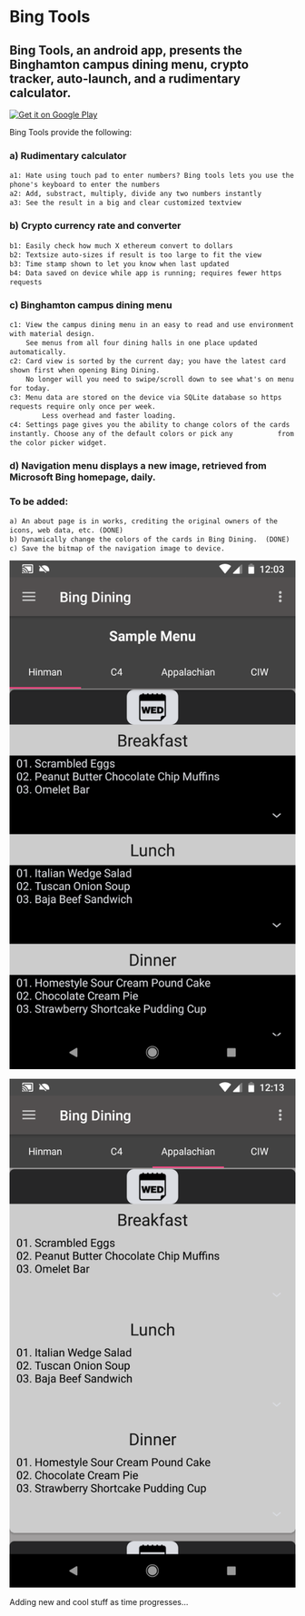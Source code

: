 # Bing Tools
## Bing Tools, an android app, presents the Binghamton campus dining menu, crypto tracker, auto-launch, and a rudimentary calculator.

<a href='https://play.google.com/store/apps/details?id=com.rroycsdev.bingtools&pcampaignid=MKT-Other-global-all-co-prtnr-py-PartBadge-Mar2515-1'><img alt='Get it on Google Play' src='https://play.google.com/intl/en_us/badges/images/generic/en_badge_web_generic.png'/></a>

Bing Tools provide the following:

### a) Rudimentary calculator
	a1: Hate using touch pad to enter numbers? Bing tools lets you use the phone's keyboard to enter the numbers
	a2: Add, substract, multiply, divide any two numbers instantly
	a3: See the result in a big and clear customized textview

### b) Crypto currency rate and converter 
	b1: Easily check how much X ethereum convert to dollars
	b2: Textsize auto-sizes if result is too large to fit the view
	b3: Time stamp shown to let you know when last updated
	b4: Data saved on device while app is running; requires fewer https requests
  
### c) Binghamton campus dining menu
	c1: View the campus dining menu in an easy to read and use environment with material design. 
	    See menus from all four dining halls in one place updated automatically.
	c2: Card view is sorted by the current day; you have the latest card shown first when opening Bing Dining.
	    No longer will you need to swipe/scroll down to see what's on menu for today.
	c3: Menu data are stored on the device via SQLite database so https requests require only once per week. 
            Less overhead and faster loading.
	c4: Settings page gives you the ability to change colors of the cards instantly. Choose any of the default colors or pick any 		    from the color picker widget.
  
### d) Navigation menu displays a new image, retrieved from Microsoft Bing homepage, daily.
  
### To be added:
	a) An about page is in works, crediting the original owners of the icons, web data, etc. (DONE)
	b) Dynamically change the colors of the cards in Bing Dining.  (DONE)
	c) Save the bitmap of the navigation image to device.

![Alt text](images/Bing_Dining.png "Bing_Dining")

![Alt text](images/Bing_Dining2.png "Bing_Dining2")


Adding new and cool stuff as time progresses...
